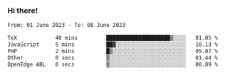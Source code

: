 ### Hi there!

<!--START_SECTION:waka-->

```txt
From: 01 June 2023 - To: 08 June 2023

TeX            40 mins         ████████████████████▒░░░░   81.05 %
JavaScript     5 mins          ██▓░░░░░░░░░░░░░░░░░░░░░░   10.13 %
PHP            2 mins          █▒░░░░░░░░░░░░░░░░░░░░░░░   05.07 %
Other          0 secs          ▒░░░░░░░░░░░░░░░░░░░░░░░░   01.44 %
OpenEdge ABL   0 secs          ▒░░░░░░░░░░░░░░░░░░░░░░░░   00.89 %
```

<!--END_SECTION:waka-->
